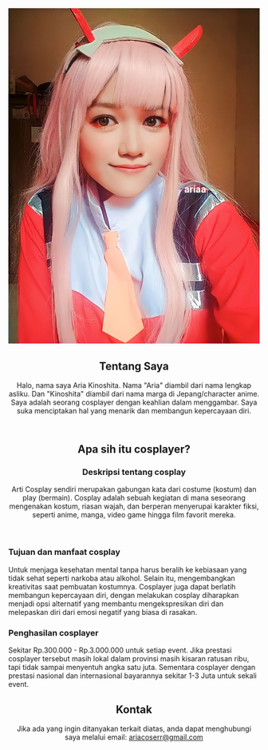 <!DOCTYPE html>
<html lang="id">
<head>
    <meta charset="UTF-8">
    <meta name="viewport" content="width=device-width, initial-scale=1.0">

</head>
<body>

<img src="IMG_20240521_221228.jpg">

<header>
        <h2>Tentang Saya</h2>
        <p>Halo, nama saya Aria Kinoshita. Nama "Aria" diambil dari nama lengkap asliku. Dan "Kinoshita" diambil dari nama marga di Jepang/character anime. Saya adalah seorang cosplayer dengan keahlian dalam menggambar. Saya suka menciptakan hal yang menarik dan membangun kepercayaan diri.</p>
</header>

<header>
        <h2>Apa sih itu cosplayer?</h2>
                <h3>Deskripsi tentang cosplay</h3>
                <p>Arti Cosplay sendiri merupakan gabungan kata dari costume (kostum) dan play (bermain). Cosplay adalah sebuah kegiatan di mana seseorang mengenakan kostum, riasan wajah, dan berperan menyerupai karakter fiksi, seperti anime, manga, video game hingga film favorit mereka.</p>
</header>
            </div
            </div>
            <div class="project-item">
                <h3>Tujuan dan manfaat cosplay</h3>
                <p>Untuk menjaga kesehatan mental tanpa harus beralih ke kebiasaan yang tidak sehat seperti narkoba atau alkohol. Selain itu, mengembangkan kreativitas saat pembuatan kostumnya. Cosplayer juga dapat berlatih membangun kepercayaan diri, dengan melakukan cosplay diharapkan menjadi opsi alternatif yang membantu mengekspresikan diri dan melepaskan diri dari emosi negatif yang biasa di rasakan.</p>
            </div>
            <div class="project-item">
                <h3>Penghasilan cosplayer</h3>
                <p>Sekitar Rp.300.000 - Rp.3.000.000 untuk setiap event. Jika prestasi cosplayer tersebut masih lokal dalam provinsi masih kisaran ratusan ribu, tapi tidak sampai menyentuh angka satu juta. Sementara cosplayer dengan prestasi nasional dan internasional bayarannya sekitar 1-3 Juta untuk sekali event.</p>
            </div>
        </div>
    </div>
<header>
        <h2>Kontak</h2>
        <p>Jika ada yang ingin ditanyakan terkait diatas, anda dapat menghubungi saya melalui email: <a href="mailto:ariacoserr@gmail.com">ariacoserr@gmail.com</a></p>
</header>
</div>
<head>
<header>
</header>
</head>
</body>
</html>
